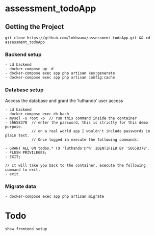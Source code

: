 # assessment_todoApp

## Getting the Project
```
git clone https://github.com/lmkhwana/assessment_todoApp.git && cd assessment_todoApp
```

### Backend setup
```
- cd backend
- docker-compose up -d
- docker-compose exec app php artisan key:generate
- docker-compose exec app php artisan config:cache
```

### Database setup
Access the database and grant the 'luthando' user access
```
- cd backend
- docker-compose exec db bash
- mysql -u root -p  // run this command inside the container
- 56658378  // enter the password, this is strictly for this demo purpose.
            // on a real world app I wouldn't include passwords in plain text.
            // Once logged in execute the following commands:
            
- GRANT ALL ON todos.* TO 'luthando'@'%' IDENTIFIED BY '56658378';
- FLUSH PRIVILEGES;
- EXIT;

// It will take you back to the container, execute the following command to exit.
- exit

```

### Migrate data
```
- docker-compose exec app php artisan migrate
```

# Todo
```show frontend setup```
